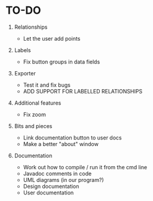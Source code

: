 TO-DO
=====

1. Relationships
	- Let the user add points
	
2. Labels
	- Fix button groups in data fields
	
3. Exporter
	- Test it and fix bugs
	- ADD SUPPORT FOR LABELLED RELATIONSHIPS
	
4. Additional features
	- Fix zoom

5. Bits and pieces
	- Link documentation button to user docs
	- Make a better "about" window
	
6. Documentation
	- Work out how to compile / run it from the cmd line
	- Javadoc comments in code
	- UML diagrams (in our program?)
	- Design documentation
	- User documentation
	
